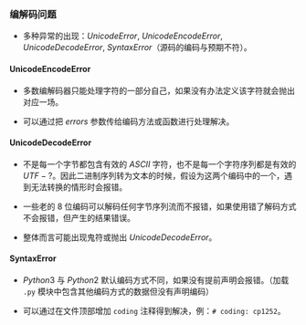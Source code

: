 ### 编解码问题

- 多种异常的出现：$Unicode Error$, $UnicodeEncodeError$, $UnicodeDecodeError$, $SyntaxError$（源码的编码与预期不符）。

#### UnicodeEncodeError

- 多数编解码器只能处理字符的一部分自己，如果没有办法定义该字符就会抛出对应一场。

- 可以通过把 $errors$ 参数传给编码方法或函数进行处理解决。

#### UnicodeDecodeError

- 不是每一个字节都包含有效的 $ASCII$ 字符，也不是每一个字符序列都是有效的 $UTF-?$。因此二进制序列转为文本的时候，假设为这两个编码中的一个，遇到无法转换的情形时会报错。

- 一些老的 $8$ 位编码可以解码任何字节序列流而不报错，如果使用错了解码方式不会报错，但产生的结果错误。

- 整体而言可能出现鬼符或抛出 $UnicodeDecodeError$。

#### SyntaxError

- $Python3$ 与 $Python2$ 默认编码方式不同，如果没有提前声明会报错。（加载 `.py` 模块中包含其他编码方式的数据但没有声明编码）

- 可以通过在文件顶部增加 `coding` 注释得到解决，例：`# coding: cp1252`。